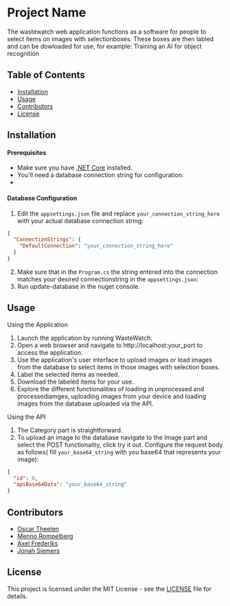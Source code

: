 # Project Name

The wastewatch web application functions as a software for people to select items on images with selectionboxes. These boxes are then labled and can be dowloaded for use, for example: Training an AI for object recognition

## Table of Contents

- [Installation](#installation)
- [Usage](#usage)
- [Contributors](#contributors)
- [License](#license)

## Installation

#### Prerequisites

- Make sure you have [.NET Core](https://dotnet.microsoft.com/en-us/download) installed.
- You'll need a database connection string for configuration.
- 
#### Database Configuration

1. Edit the `appsettings.json` file and replace `your_connection_string_here` with your actual database connection string:

```json
{
  "ConnectionStrings": {
    "DefaultConnection": "your_connection_string_here"
  }
}
```
2. Make sure that in the `Program.cs` the string entered into the connection matches your desired connectionstring in the `appsettings.json`:
3. Run update-database in the nuget console.


## Usage
Using the Application
1. Launch the application by running WasteWatch.
2. Open a web browser and navigate to http://localhost:your_port to access the application.
3. Use the application's user interface to upload images or load images from the database to select items in those images with selection boxes.
4. Label the selected items as needed.
5. Download the labeled items for your use.
6. Explore the different functionalities of loading in unprocessed and processediamges, uploading images from your device and loading images from the database uploaded via the API.

Using the API
1. The Category part is straightforward.
2. To upload an image to the database navigate to the Image part and select the POST functionality, click try it out. Configure the request body as follows( fill `your_base64_string` with you base64 that represents your image):

```json
{
  "id": 0,
  "apiBase64Data": "your_base64_string"
}
```

## Contributors
- [Oscar Theelen](https://github.com/Ozziehman)
- [Menno Rompelberg](https://github.com/MasterDisaster7)
- [Axel Frederiks](https://github.com/ProgrammerGhostPrK)
- [Jonah Siemers](https://github.com/Doomayy)

## License

This project is licensed under the MIT License - see the [LICENSE](LICENSE) file for details.
